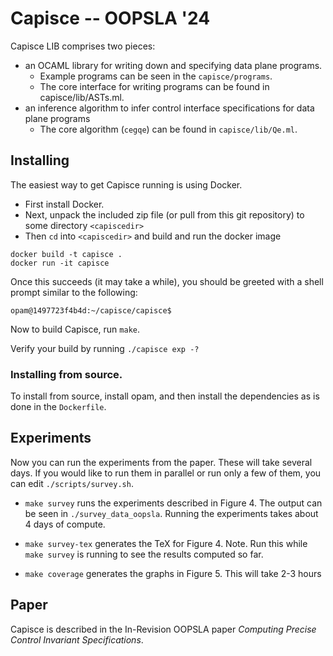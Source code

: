 # Capisce -- OOPSLA '24

Capisce LIB comprises two pieces:
- an OCAML library for writing down and specifying data plane programs.
  * Example programs can be seen in the `capisce/programs`.
  * The core interface for writing programs can be found in capisce/lib/ASTs.ml.
- an inference algorithm to infer control interface specifications for data plane programs
  * The core algorithm (`cegqe`) can be found in `capisce/lib/Qe.ml`.

## Installing

The easiest way to get Capisce running is using Docker.

- First install Docker.
- Next, unpack the included zip file (or pull from this git repository) to some directory `<capiscedir>`
- Then `cd` into `<capiscedir>` and build and run the docker image
```
docker build -t capisce .
docker run -it capisce
```

Once this succeeds (it may take a while), you should be greeted with a shell prompt similar to the following:
```
opam@1497723f4b4d:~/capisce/capisce$
```

Now to build Capisce, run `make`.

Verify your build by running `./capisce exp -?`

### Installing from source.

To install from source, install opam, and then install the dependencies as is done in the `Dockerfile`.

## Experiments

Now you can run the experiments from the paper. These will take
several days. If you would like to run them in parallel or run only a
few of them, you can edit `./scripts/survey.sh`.

- `make survey` runs the experiments described in Figure 4. The output
  can be seen in `./survey_data_oopsla`. Running the experiments takes
  about 4 days of compute.

- `make survey-tex` generates the TeX for Figure 4. 
   Note. Run this while `make survey` is running to see the results computed so far.
- `make coverage` generates the graphs in Figure 5. This will take 2-3 hours


## Paper

Capisce is described in the In-Revision OOPSLA paper _Computing Precise Control Invariant Specifications_.
